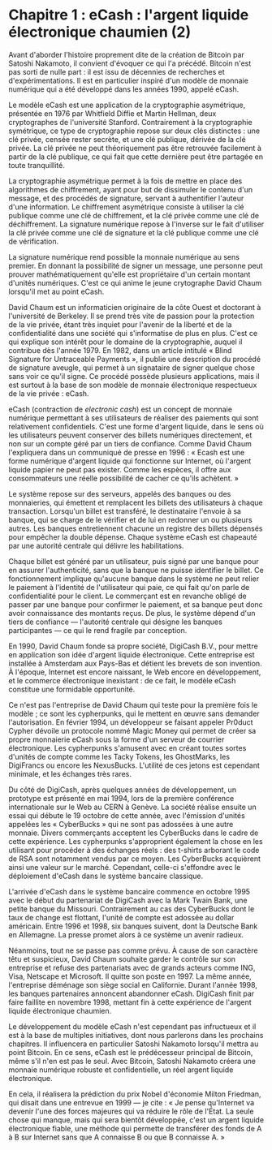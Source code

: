 # Chapitre 1 : eCash : l'argent liquide électronique chaumien (2)

Avant d'aborder l'histoire proprement dite de la création de Bitcoin par Satoshi Nakamoto, il convient d'évoquer ce qui l'a précédé. Bitcoin n'est pas sorti de nulle part : il est issu de décennies de recherches et d'expérimentations. Il est en particulier inspiré d'un modèle de monnaie numérique qui a été développé dans les années 1990, appelé eCash.

Le modèle eCash est une application de la cryptographie asymétrique, présentée en 1976 par Whitfield Diffie et Martin Hellman, deux cryptographes de l'université Stanford. Contrairement à la cryptographie symétrique, ce type de cryptographie repose sur deux clés distinctes : une clé privée, censée rester secrète, et une clé publique, dérivée de la clé privée. La clé privée ne peut théoriquement pas être retrouvée facilement à partir de la clé publique, ce qui fait que cette dernière peut être partagée en toute tranquillité.

La cryptographie asymétrique permet à la fois de mettre en place des algorithmes de chiffrement, ayant pour but de dissimuler le contenu d'un message, et des procédés de signature, servant à authentifier l'auteur d'une information. Le chiffrement asymétrique consiste à utiliser la clé publique comme une clé de chiffrement, et la clé privée comme une clé de déchiffrement. La signature numérique repose à l'inverse sur le fait d'utiliser la clé privée comme une clé de signature et la clé publique comme une clé de vérification.

La signature numérique rend possible la monnaie numérique au sens premier. En donnant la possibilité de signer un message, une personne peut prouver mathématiquement qu'elle est propriétaire d'un certain montant d'unités numériques. C'est ce qui anime le jeune crytographe David Chaum lorsqu'il met au point eCash.

David Chaum est un informaticien originaire de la côte Ouest et doctorant à l'université de Berkeley. Il se prend très vite de passion pour la protection de la vie privée, étant très inquiet pour l'avenir de la liberté et de la confidentialité dans une société qui s'informatise de plus en plus. C'est ce qui explique son intérêt pour le domaine de la cryptographie, auquel il contribue dès l'année 1979. En 1982, dans un article intitulé « Blind Signature for Untraceable Payments », il publie une description du procédé de signature aveugle, qui permet à un signataire de signer quelque chose sans voir ce qu'il signe. Ce procédé possède plusieurs applications, mais il est surtout à la base de son modèle de monnaie électronique respectueux de la vie privée : eCash.

eCash (contraction de *electronic cash*) est un concept de monnaie numérique permettant à ses utilisateurs de réaliser des paiements qui sont relativement confidentiels. C'est une forme d'argent liquide, dans le sens où les utilisateurs peuvent conserver des billets numériques directement, et non sur un compte géré par un tiers de confiance. Comme David Chaum l'expliquera dans un communiqué de presse en 1996 : « Ecash est une forme numérique d'argent liquide qui fonctionne sur Internet, où l'argent liquide papier ne peut pas exister. Comme les espèces, il offre aux consommateurs une réelle possibilité de cacher ce qu'ils achètent. »

Le système repose sur des serveurs, appelés des banques ou des monnaieries, qui émettent et remplacent les billets des utilisateurs à chaque transaction. Lorsqu'un billet est transféré, le destinataire l'envoie à sa banque, qui se charge de le vérifier et de lui en redonner un ou plusieurs autres. Les banques entretiennent chacune un registre des billets dépensés pour empêcher la double dépense. Chaque système eCash est chapeauté par une autorité centrale qui délivre les habilitations.

Chaque billet est généré par un utilisateur, puis signé par une banque pour en assurer l'authenticité, sans que la banque ne puisse identifier le billet. Ce fonctionnement implique qu'aucune banque dans le système ne peut relier le paiement à l'identité de l'utilisateur qui paie, ce qui fait qu'on parle de confidentialité pour le client. Le commerçant est en revanche obligé de passer par une banque pour confirmer le paiement, et sa banque peut donc avoir connaissance des montants reçus. De plus, le système dépend d'un tiers de confiance — l'autorité centrale qui désigne les banques participantes — ce qui le rend fragile par conception.

En 1990, David Chaum fonde sa propre société, DigiCash B.V., pour mettre en application son idée d'argent liquide électronique. Cette entreprise est installée à Amsterdam aux Pays-Bas et détient les brevets de son invention. À l'époque, Internet est encore naissant, le Web encore en développement, et le commerce électronique inexistant : de ce fait, le modèle eCash constitue une formidable opportunité.

Ce n'est pas l'entreprise de David Chaum qui teste pour la première fois le modèle ; ce sont les cypherpunks, qui le mettent en œuvre sans demander l'autorisation. En février 1994, un développeur se faisant appeler Pr0duct Cypher dévoile un protocole nommé Magic Money qui permet de créer sa propre monnaierie eCash sous la forme d'un serveur de courrier électronique. Les cypherpunks s'amusent avec en créant toutes sortes d'unités de compte comme les Tacky Tokens, les GhostMarks, les DigiFrancs ou encore les NexusBucks. L'utilité de ces jetons est cependant minimale, et les échanges très rares.

Du côté de DigiCash, après quelques années de développement, un prototype est présenté en mai 1994, lors de la première conférence internationale sur le Web au CERN à Genève. La société réalise ensuite un essai qui débute le 19 octobre de cette année, avec l'émission d'unités appelées les « CyberBucks » qui ne sont pas adossées à une autre monnaie. Divers commerçants acceptent les CyberBucks dans le cadre de cette expérience. Les cypherpunks s'approprient également la chose en les utilisant pour procéder à des échanges réels : des t-shirts arborant le code de RSA sont notamment vendus par ce moyen. Les CyberBucks acquièrent ainsi une valeur sur le marché. Cependant, celle-ci s'effondre avec le déploiement d'eCash dans le système bancaire classique.

L'arrivée d'eCash dans le système bancaire commence en octobre 1995 avec le début du partenariat de DigiCash avec la Mark Twain Bank, une petite banque du Missouri. Contrairement au cas des CyberBucks dont le taux de change est flottant, l'unité de compte est adossée au dollar américain. Entre 1996 et 1998, six banques suivent, dont la Deutsche Bank en Allemagne. La presse promet alors à ce système un avenir radieux.

Néanmoins, tout ne se passe pas comme prévu. À cause de son caractère têtu et suspicieux, David Chaum souhaite garder le contrôle sur son entreprise et refuse des partenariats avec de grands acteurs comme ING, Visa, Netscape et Microsoft. Il quitte son poste en 1997. La même année, l'entreprise déménage son siège social en Californie. Durant l'année 1998, les banques partenaires annoncent abandonner eCash. DigiCash finit par faire faillite en novembre 1998, mettant fin à cette expérience de l'argent liquide électronique chaumien.

Le développement du modèle eCash n'est cependant pas infructueux et il est à la base de multiples initiatives, dont nous parlerons dans les prochains chapitres. Il influencera en particulier Satoshi Nakamoto lorsqu'il mettra au point Bitcoin. En ce sens, eCash est le prédécesseur principal de Bitcoin, même s'il n'en est pas le seul. Avec Bitcoin, Satoshi Nakamoto créera une monnaie numérique robuste et confidentielle, un réel argent liquide électronique.

En cela, il réalisera la prédiction du prix Nobel d'économie Milton Friedman, qui disait dans une entrevue en 1999 — je cite : « Je pense qu'Internet va devenir l'une des forces majeures qui va réduire le rôle de l'État. La seule chose qui manque, mais qui sera bientôt développée, c'est un argent liquide électronique fiable, une méthode qui permette de transférer des fonds de A à B sur Internet sans que A connaisse B ou que B connaisse A. »
